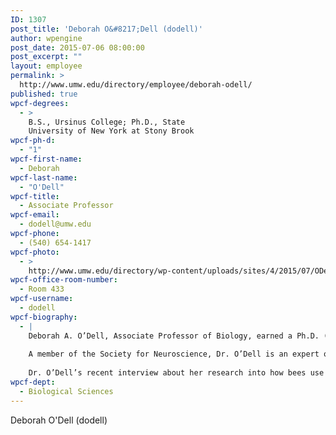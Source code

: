 ```yaml
---
ID: 1307
post_title: 'Deborah O&#8217;Dell (dodell)'
author: wpengine
post_date: 2015-07-06 08:00:00
post_excerpt: ""
layout: employee
permalink: >
  http://www.umw.edu/directory/employee/deborah-odell/
published: true
wpcf-degrees:
  - >
    B.S., Ursinus College; Ph.D., State
    University of New York at Stony Brook
wpcf-ph-d:
  - "1"
wpcf-first-name:
  - Deborah
wpcf-last-name:
  - "O'Dell"
wpcf-title:
  - Associate Professor
wpcf-email:
  - dodell@umw.edu
wpcf-phone:
  - (540) 654-1417
wpcf-photo:
  - >
    http://www.umw.edu/directory/wp-content/uploads/sites/4/2015/07/ODell-Deborah09.jpg
wpcf-office-room-number:
  - Room 433
wpcf-username:
  - dodell
wpcf-biography:
  - |
    Deborah A. O’Dell, Associate Professor of Biology, earned a Ph.D. (1985) in cell and developmental biology from the State University of New York at Stony Brook after receiving a B.S. (1979) in biology from Ursinus College (Pennsylvania).
    
    A member of the Society for Neuroscience, Dr. O’Dell is an expert on the structure and function of the nervous system, magnetic orientation in animals, and developmental neurobiology. Much of her research focuses on the function and development of nervous systems, including bees, and the role of inflammation in Alzheimer’s disease. 
    
    Dr. O’Dell’s recent interview about her research into how bees use magnetic fields to orientate themselves aired on the “With Good Reason” public radio program. In the interview, she discussed her interest in recent studies suggesting that bees living near cell phone towers may become disoriented and produce less honey.
wpcf-dept:
  - Biological Sciences
---
```

Deborah O'Dell (dodell)